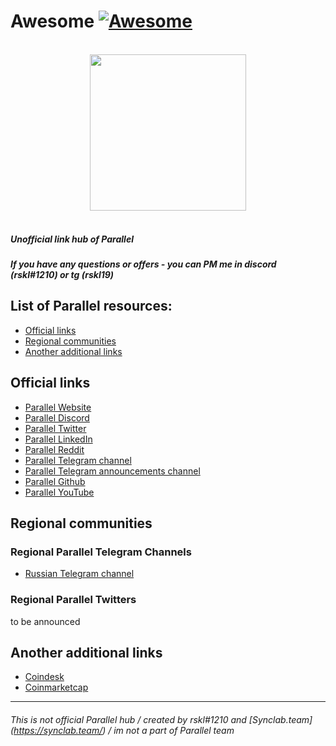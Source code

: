 # Awesome  [![Awesome](https://awesome.re/badge.svg)](https://awesome.re)

<p align="center">
  <br>
  <img width="250" src="https://i.imgur.com/rtINRtG.png?" >
  <br>
  <br>
</p>

##### Unofficial link hub of Parallel 
##### If you have any questions or offers - you can PM me in discord (rskl#1210) or tg (rskl19)

## List of Parallel resources:
- [Official links](#official-links)
- [Regional communities](#regional-communities)
- [Another additional links](#another-additional-links)

## Official links


- [Parallel Website](https://parallel.fi/)
- [Parallel Discord](https://t.co/Ev6c7lI9U4)
- [Parallel Twitter](https://twitter.com/ParallelFi)
- [Parallel LinkedIn](https://www.linkedin.com/company/parallel-finance)
- [Parallel Reddit](https://www.reddit.com/r/ParallelHQ/)
- [Parallel Telegram channel](https://t.me/parallelfi_community)
- [Parallel Telegram announcements channel](https://t.me/parallelfi)
- [Parallel Github](https://github.com/parallel-finance)
- [Parallel YouTube](https://youtube.com/channel/UCtayinzxL2IQIFLwiVrXCMA)



## Regional communities

### Regional Parallel Telegram Channels

- [Russian Telegram channel](https://t.me/Parallel_RU)


### Regional Parallel Twitters

to be announced

## Another additional links

- [Coindesk](https://www.coindesk.com/lending-startup-parallel-finance-raises-2m-to-bring-more-defi-to-polkadot-kusama)
- [Coinmarketcap](https://coinmarketcap.com/currencies/heiko-finance/)


------
###### This is not official Parallel hub / created by rskl#1210 and [Synclab.team] (https://synclab.team/) / im not a part of Parallel team
